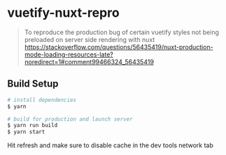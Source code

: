 # vuetify-nuxt-repro

> To reproduce the production bug of certain vuetify styles not being preloaded on server side rendering with nuxt
> https://stackoverflow.com/questions/56435419/nuxt-production-mode-loading-resources-late?noredirect=1#comment99466324_56435419

## Build Setup

``` bash
# install dependencies
$ yarn 

# build for production and launch server
$ yarn run build
$ yarn start
```

Hit refresh and make sure to disable cache in the dev tools network tab